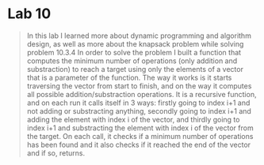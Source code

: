 # Lab 10

> In this lab I learned more about dynamic programming and algorithm design, as well as more about the knapsack problem while solving problem 10.3.4
In order to solve the problem I built a function that computes the minimum number of operations (only addition and substraction) to reach a target
using only the elements of a vector that is a parameter of the function. The way it works is it starts traversing the vector from start to finish, 
and on the way it computes all possible addition/substraction operations. It is a recursive function, and on each run it calls itself in 3 ways:
firstly going to index i+1 and not adding or substracting anything, secondly going to index i+1 and adding the element with index i of the vector, 
and thirdly going to index i+1 and substracting the element with index i of the vector from the target. On each call, it checks if a minimum number
of operations has been found and it also checks if it reached the end of the vector and if so, returns.


